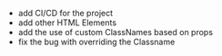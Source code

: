 - add CI/CD for the project
- add other HTML Elements
- add the use of custom ClassNames based on props
- fix the bug with overriding the Classname